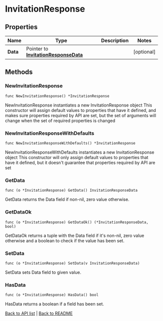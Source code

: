 # InvitationResponse

## Properties

Name | Type | Description | Notes
------------ | ------------- | ------------- | -------------
**Data** | Pointer to [**InvitationResponseData**](InvitationResponseData.md) |  | [optional] 

## Methods

### NewInvitationResponse

`func NewInvitationResponse() *InvitationResponse`

NewInvitationResponse instantiates a new InvitationResponse object
This constructor will assign default values to properties that have it defined,
and makes sure properties required by API are set, but the set of arguments
will change when the set of required properties is changed

### NewInvitationResponseWithDefaults

`func NewInvitationResponseWithDefaults() *InvitationResponse`

NewInvitationResponseWithDefaults instantiates a new InvitationResponse object
This constructor will only assign default values to properties that have it defined,
but it doesn't guarantee that properties required by API are set

### GetData

`func (o *InvitationResponse) GetData() InvitationResponseData`

GetData returns the Data field if non-nil, zero value otherwise.

### GetDataOk

`func (o *InvitationResponse) GetDataOk() (*InvitationResponseData, bool)`

GetDataOk returns a tuple with the Data field if it's non-nil, zero value otherwise
and a boolean to check if the value has been set.

### SetData

`func (o *InvitationResponse) SetData(v InvitationResponseData)`

SetData sets Data field to given value.

### HasData

`func (o *InvitationResponse) HasData() bool`

HasData returns a boolean if a field has been set.


[Back to API list](../README.md#documentation-for-api-endpoints) | [Back to README](../README.md)
